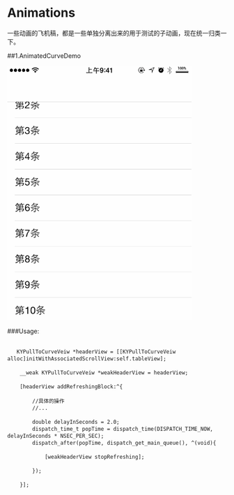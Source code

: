 # Animations
一些动画的飞机稿，都是一些单独分离出来的用于测试的子动画，现在统一归类一下。

##1.AnimatedCurveDemo

![](curverAnim_2.gif)

###Usage:

```objc

   KYPullToCurveVeiw *headerView = [[KYPullToCurveVeiw alloc]initWithAssociatedScrollView:self.tableView];

    __weak KYPullToCurveVeiw *weakHeaderView = headerView;

    [headerView addRefreshingBlock:^{
        
        //具体的操作
        //...
    
        double delayInSeconds = 2.0;
        dispatch_time_t popTime = dispatch_time(DISPATCH_TIME_NOW, delayInSeconds * NSEC_PER_SEC);
        dispatch_after(popTime, dispatch_get_main_queue(), ^(void){
        
            [weakHeaderView stopRefreshing];
            
        });

    }];


```
